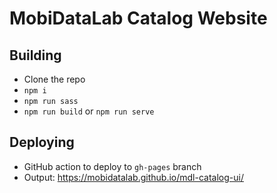 # MobiDataLab Catalog Website

## Building

* Clone the repo
* `npm i`
* `npm run sass`
* `npm run build` or `npm run serve`

## Deploying

* GitHub action to deploy to `gh-pages` branch
* Output: https://mobidatalab.github.io/mdl-catalog-ui/
